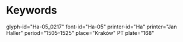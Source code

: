 # Keywords
glyph-id="Ha-05_0217"
font-id="Ha-05"
printer-id="Ha"
printer="Jan Haller"
period="1505–1525"
place="Kraków"
PT plate="168"
